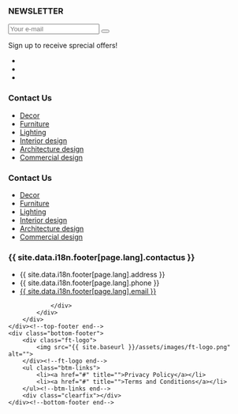 
<div class="container">
    <div class="top-footer">
        <div class="row">
            <div class="col-lg-6 col-md-12">
                <div class="widget widget-info">
                    <h3 class="widget-title">NEWSLETTER</h3>
                    <form class="widget-form">
                        <input type="text" name="email" placeholder="Your e-mail">
                        <button type="submit"><i class="la la-arrow-right"></i></button>
                    </form>
                    <span>Sign up to receive sprecial offers!</span>
                    <ul class="social-links">
                        <li><a href="#" title=""><i class="fab fa-behance"></i></a></li>
                        <li><a href="#" title=""><i class="fab fa-instagram"></i></a></li>
                        <li><a href="#" title=""><i class="fab fa-facebook-f"></i></a></li>
                    </ul><!--social-links end-->
                </div><!--widget-info end-->
            </div>
            <div class="col-lg-6 col-md-12">
                <div class="row">
                    <div class="col-lg-4 col-md-4 col-sm-6 col-12">
                        <div class="widget widget-category text-right">
                            <h3 class="widget-title">Contact Us</h3>
                            <ul class="ft-links">
                                <li><a href="#" title="">Decor</a></li>
                                <li><a href="#" title="">Furniture</a></li>
                                <li><a href="#" title="">Lighting</a></li>
                                <li><a href="#" title="">Interior design</a></li>
                                <li><a href="#" title="">Architecture design</a></li>
                                <li><a href="#" title="">Commercial design</a></li>
                            </ul><!--ft-links end-->
                        </div><!--widget-contact end-->
                    </div>
                    <div class="col-lg-4 col-md-4 col-sm-6 col-12">
                        <div class="widget widget-category text-right">
                            <h3 class="widget-title">Contact Us</h3>
                            <ul class="ft-links">
                                <li><a href="#" title="">Decor</a></li>
                                <li><a href="#" title="">Furniture</a></li>
                                <li><a href="#" title="">Lighting</a></li>
                                <li><a href="#" title="">Interior design</a></li>
                                <li><a href="#" title="">Architecture design</a></li>
                                <li><a href="#" title="">Commercial design</a></li>
                            </ul><!--ft-links end-->
                        </div><!--widget-contact end-->
                    </div>
                    <div class="col-lg-4 col-md-4 col-sm-6 col-12">
                        <div class="widget widget-contact text-right">
                            <h3 class="widget-title">{{ site.data.i18n.footer[page.lang].contactus }}</h3>
                            <ul class="ft-links">
                                <li>{{ site.data.i18n.footer[page.lang].address }}</li>
                                <li>{{ site.data.i18n.footer[page.lang].phone }}</li>
                                <li><a href="mailto:{{ site.data.i18n.footer[page.lang].email }}" title="">{{ site.data.i18n.footer[page.lang].email }}</a></li>
                            </ul><!--ft-links end-->
                        </div><!--widget-contact end-->
                    </div>
                    
                </div>
            </div>
        </div>
    </div><!--top-footer end-->
    <div class="bottom-footer">
        <div class="ft-logo">
            <img src="{{ site.baseurl }}/assets/images/ft-logo.png" alt="">
        </div><!--ft-logo end-->
        <ul class="btm-links">
            <li><a href="#" title="">Privacy Policy</a></li>
            <li><a href="#" title="">Terms and Conditions</a></li>
        </ul><!--btm-links end-->
        <div class="clearfix"></div>
    </div><!--bottom-footer end-->
    
</div>